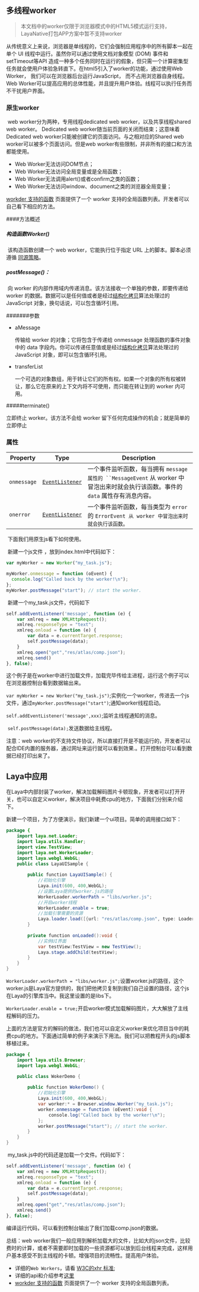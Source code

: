 ## 多线程worker

> 本文档中的worker仅限于浏览器模式中的HTML5模式运行支持，LayaNative打包APP方案中暂不支持worker

​	从传统意义上来说，浏览器是单线程的，它们会强制应用程序中的所有脚本一起在单个 UI 线程中运行。虽然你可以通过使用文档对象模型 (DOM) 事件和 setTimeout等API 造成一种多个任务同时在运行的假象，但只需一个计算密集型任务就会使用户体验急转直下。在html5引入了worker的功能，通过使用Web Worker， 我们可以在浏览器后台运行JavaScript， 而不占用浏览器自身线程。Web Worker可以提高应用的总体性能，并且提升用户体验。线程可以执行任务而不干扰用户界面。

### 原生worker

​	web worker分为两种，专用线程dedicated web worker，以及共享线程shared web worker。 Dedicated web worker随当前页面的关闭而结束；这意味着Dedicated web worker只能被创建它的页面访问。与之相对应的Shared web worker可以被多个页面访问。但是web worker有些限制，并非所有的接口和方法都能使用。

- Web Worker无法访问DOM节点；
- Web Worker无法访问全局变量或是全局函数；
- Web Worker无法调用alert()或者confirm之类的函数；
- Web Worker无法访问window、document之类的浏览器全局变量；

 [workder 支持的函数](https://developer.mozilla.org/En/DOM/Worker/Functions_available_to_workers) 页面提供了一个 worker 支持的全局函数列表。开发者可以自己看下相应的方法。

####方法概述

##### 构造函数Worker()

​	该构造函数创建一个 web worker，它能执行位于指定 URL 上的脚本。脚本必须遵循 [同源策略](https://developer.mozilla.org/en/Same_origin_policy_for_JavaScript)。

##### postMessage()：

​	向 worker 的内部作用域内传递消息。该方法接收一个单独的参数，即要传递给 worker 的数据。数据可以是任何值或者是经过[结构化拷贝](http://www.whatwg.org/specs/web-apps/current-work/multipage/common-dom-interfaces.html#transferable)算法处理过的 JavaScript 对象，换句话说，可以包含循环引用。

#######参数

- aMessage

  传输给 worker 的对象；它将包含于传递给 onmessage 处理函数的事件对象中的 data 字段内。你可以传递任意值或是经过[结构化拷贝](http://www.whatwg.org/specs/web-apps/current-work/multipage/common-dom-interfaces.html#transferable)算法处理过的 JavaScript 对象，即可以包含循环引用。

- transferList

  一个可选的对象数组，用于转让它们的所有权。如果一个对象的所有权被转让，那么它在原来的上下文内将不可使用，而只能在转让到的 worker 内可用。

#####terminate()

  立即终止 worker。该方法不会给 worker 留下任何完成操作的机会；就是简单的立即停止

### 属性

| Property    | Type                                     | Description                              |
| ----------- | ---------------------------------------- | ---------------------------------------- |
| `onmessage` | [`EventListener`](https://developer.mozilla.org/zh-CN/docs/Web/API/EventListener) | 一个事件监听函数，每当拥有 `message 属性的 ``MessageEvent` 从 worker 中冒泡出来时就会执行该函数。事件的 `data` 属性存有消息内容。 |
| `onerror`   | [`EventListener`](https://developer.mozilla.org/zh-CN/docs/Web/API/EventListener) | 一个事件监听函数，每当类型为  `error `的  `ErrorEvent 从 worker 中冒泡出来时就会执行该函数。` |

​	下面我们用原生js看下如何使用。

​	新建一个js文件 ，放到index.html中代码如下：

```javascript
var myWorker = new Worker("my_task.js");

myWorker.onmessage = function (oEvent) {
  console.log("Called back by the worker!\n");
};
myWorker.postMessage("start"); // start the worker.
```

​	新建一个my_task.js文件，代码如下

```javascript
self.addEventListener('message', function (e) {
    var xmlreq = new XMLHttpRequest();
    xmlreq.responseType = "text";
    xmlreq.onload = function (e) {
        var data = e.currentTarget.response;
        self.postMessage(data);
    }
    xmlreq.open("get","res/atlas/comp.json");
    xmlreq.send()
}, false);
```

​	这个例子是在worker中进行加载文件，加载完毕传给主进程，运行这个例子可以在浏览器控制台看到数据输出来。

`var myWorker = new Worker("my_task.js")`;实例化一个worker，传进去一个js文件，通过`myWorker.postMessage("start")`;通知worker线程启动。

​	`self.addEventListener('message',xxx)`;监听主线程通知的消息。

​	`self.postMessage(data);`发送数据给主线程。

注意：web worker的不支持文件协议，所以直接打开是不能运行的，开发者可以配合IDE内置的服务器，通过网址来运行就可以看到效果.。打开控制台可以看到数据已经打印出来了。



## Laya中应用

​	在Laya中内部封装了worker，解决加载解码图片卡顿现象，开发者可以打开开关，也可以自定义worker，解决项目中耗费cpu的地方，下面我们分别来介绍下。

​	新建一个项目，为了方便演示，我们新建一个ui项目。简单的调用接口如下：

```java
package {
	import laya.net.Loader;
	import laya.utils.Handler;
	import view.TestView;
	import laya.net.WorkerLoader;
	import laya.webgl.WebGL;
	public class LayaUISample {
		
		public function LayaUISample() {
			//初始化引擎
			Laya.init(600, 400,WebGL);
			//设置Laya提供的worker.js的路径
			WorkerLoader.workerPath = "libs/worker.js";
			//开启worker线程
            WorkerLoader.enable = true;
			//加载引擎需要的资源
			Laya.loader.load([{url: "res/atlas/comp.json", type: Loader.ATLAS}], Handler.create(this, onLoaded));
		}
		
		private function onLoaded():void {
			//实例UI界面
			var testView:TestView = new TestView();
			Laya.stage.addChild(testView);
		}
	}
}
```

​	`WorkerLoader.workerPath = "libs/worker.js";`设置worker.js的路径，这个worker.js是Laya官方提供的，我们把他拷贝复制到我们自己设置的路径，这个js在Laya的引擎库当中。我这里设置的是libs下。

`WorkerLoader.enable = true;`开启worker模式加载解码图片，大大解放了主线程解码的压力。

​	上面的方法是官方的解码的做法，我们也可以自定义worker来优化项目当中的耗费cpu的地方。下面通过简单的例子来演示下用法。我们可以把教程开头的js脚本移植过来。

```java
package {
	import laya.utils.Browser;
	import laya.webgl.WebGL;

	public class WokerDemo {
		
		public function WokerDemo() {
			//初始化引擎
			Laya.init(600, 400,WebGL);
			var worker:* = Browser.window.Worker("my_task.js");
            worker.onmessage = function (oEvent):void {
                console.log("Called back by the worker!\n");
            };
            worker.postMessage("start"); // start the worker.
		}
	}
}
```

​	my_task.js中的代码还是加载一个文件。代码如下：

```javascript
self.addEventListener('message', function (e) {
    var xmlreq = new XMLHttpRequest();
    xmlreq.responseType = "text";
    xmlreq.onload = function (e) {
        var data = e.currentTarget.response;
        self.postMessage(data);
    }
    xmlreq.open("get","res/atlas/comp.json");
    xmlreq.send()
}, false);
```

编译运行代码，可以看到控制台输出了我们加载comp.json的数据。

总结：web worker我们一般应用到解析加载大的文件，比如大的json文件，比较费时的计算，或者不需要即时加载的一些资源都可以放到后台线程来完成，这样用户基本感受不到主线程的卡顿。增强项目的流畅性。提高用户体验。

- 详细的`Web Workers`，请看 [W3C的xhr 标准](https://www.w3.org/TR/workers/);
- 详细的api和介绍参考[这里](https://developer.mozilla.org/en-US/docs/Web/API/Worker/)
- [workder 支持的函数](https://developer.mozilla.org/En/DOM/Worker/Functions_available_to_workers) 页面提供了一个 worker 支持的全局函数列表。